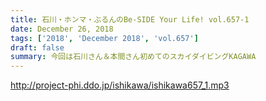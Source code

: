```yaml
---
title: 石川・ホンマ・ぶるんのBe-SIDE Your Life! vol.657-1
date: December 26, 2018
tags: ['2018', 'December 2018', 'vol.657']
draft: false
summary: 今回は石川さん＆本間さん初めてのスカイダイビングKAGAWA
---
```


http://project-phi.ddo.jp/ishikawa/ishikawa657_1.mp3
